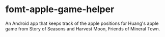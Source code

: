 # fomt-apple-game-helper
An Android app that keeps track of the apple positions for Huang's apple game from Story of Seasons and Harvest Moon, Friends of Mineral Town.
